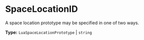 # SpaceLocationID

A space location prototype may be specified in one of two ways.

**Type:** `LuaSpaceLocationPrototype` | `string`

